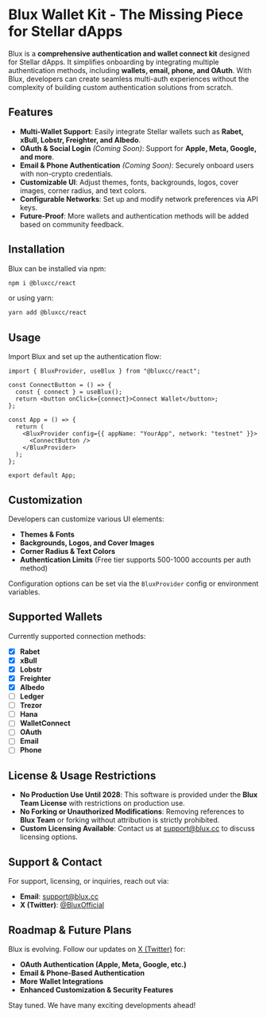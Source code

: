 # Blux Wallet Kit - The Missing Piece for Stellar dApps

Blux is a **comprehensive authentication and wallet connect kit** designed for Stellar dApps. It simplifies onboarding by integrating multiple authentication methods, including **wallets, email, phone, and OAuth**. With Blux, developers can create seamless multi-auth experiences without the complexity of building custom authentication solutions from scratch.

## Features

- **Multi-Wallet Support**: Easily integrate Stellar wallets such as **Rabet, xBull, Lobstr, Freighter, and Albedo**.
- **OAuth & Social Login** *(Coming Soon)*: Support for **Apple, Meta, Google, and more**.
- **Email & Phone Authentication** *(Coming Soon)*: Securely onboard users with non-crypto credentials.
- **Customizable UI**: Adjust themes, fonts, backgrounds, logos, cover images, corner radius, and text colors.
- **Configurable Networks**: Set up and modify network preferences via API keys.
- **Future-Proof**: More wallets and authentication methods will be added based on community feedback.

## Installation

Blux can be installed via npm:

```sh
npm i @bluxcc/react
```

or using yarn:

```sh
yarn add @bluxcc/react
```

## Usage

Import Blux and set up the authentication flow:

```tsx
import { BluxProvider, useBlux } from "@bluxcc/react";

const ConnectButton = () => {
  const { connect } = useBlux();
  return <button onClick={connect}>Connect Wallet</button>;
};

const App = () => {
  return (
    <BluxProvider config={{ appName: "YourApp", network: "testnet" }}>
      <ConnectButton />
    </BluxProvider>
  );
};

export default App;
```

## Customization

Developers can customize various UI elements:

- **Themes & Fonts**
- **Backgrounds, Logos, and Cover Images**
- **Corner Radius & Text Colors**
- **Authentication Limits** (Free tier supports 500-1000 accounts per auth method)

Configuration options can be set via the `BluxProvider` config or environment variables.

## Supported Wallets

Currently supported connection methods:

- [x] **Rabet**
- [x] **xBull**
- [x] **Lobstr**
- [x] **Freighter**
- [x] **Albedo**
- [ ] **Ledger**
- [ ] **Trezor**
- [ ] **Hana**
- [ ] **WalletConnect**
- [ ] **OAuth**
- [ ] **Email**
- [ ] **Phone**

## License & Usage Restrictions

- **No Production Use Until 2028**: This software is provided under the **Blux Team License** with restrictions on production use.
- **No Forking or Unauthorized Modifications**: Removing references to **Blux Team** or forking without attribution is strictly prohibited.
- **Custom Licensing Available**: Contact us at [support@blux.cc](mailto:support@blux.cc) to discuss licensing options.

## Support & Contact

For support, licensing, or inquiries, reach out via:

- **Email**: [support@blux.cc](mailto:support@blux.cc)
- **X (Twitter)**: [@BluxOfficial](https://twitter.com/BluxOfficial)

## Roadmap & Future Plans

Blux is evolving. Follow our updates on [X (Twitter)](https://twitter.com/BluxOfficial) for:

- **OAuth Authentication (Apple, Meta, Google, etc.)**
- **Email & Phone-Based Authentication**
- **More Wallet Integrations**
- **Enhanced Customization & Security Features**

Stay tuned. We have many exciting developments ahead!
